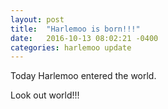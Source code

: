 ```yaml
---
layout: post
title:  "Harlemoo is born!!!"
date:   2016-10-13 08:02:21 -0400
categories: harlemoo update
---
```

Today Harlemoo entered the world.

Look out world!!!
